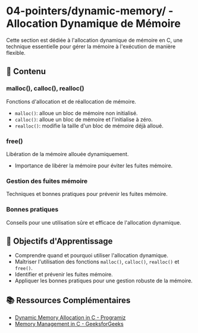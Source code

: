 # 04-pointers/dynamic-memory/ - Allocation Dynamique de Mémoire

Cette section est dédiée à l'allocation dynamique de mémoire en C, une technique essentielle pour gérer la mémoire à l'exécution de manière flexible.

## 📁 Contenu

### malloc(), calloc(), realloc()
Fonctions d'allocation et de réallocation de mémoire.
- `malloc()`: alloue un bloc de mémoire non initialisé.
- `calloc()`: alloue un bloc de mémoire et l'initialise à zéro.
- `realloc()`: modifie la taille d'un bloc de mémoire déjà alloué.

### free()
Libération de la mémoire allouée dynamiquement.
- Importance de libérer la mémoire pour éviter les fuites mémoire.

### Gestion des fuites mémoire
Techniques et bonnes pratiques pour prévenir les fuites mémoire.

### Bonnes pratiques
Conseils pour une utilisation sûre et efficace de l'allocation dynamique.

## 🎯 Objectifs d'Apprentissage

- Comprendre quand et pourquoi utiliser l'allocation dynamique.
- Maîtriser l'utilisation des fonctions `malloc()`, `calloc()`, `realloc()` et `free()`.
- Identifier et prévenir les fuites mémoire.
- Appliquer les bonnes pratiques pour une gestion robuste de la mémoire.

## 📚 Ressources Complémentaires

- [Dynamic Memory Allocation in C - Programiz](https://www.programiz.com/c-programming/c-dynamic-memory-allocation)
- [Memory Management in C - GeeksforGeeks](https://www.geeksforgeeks.org/memory-management-in-c/)
